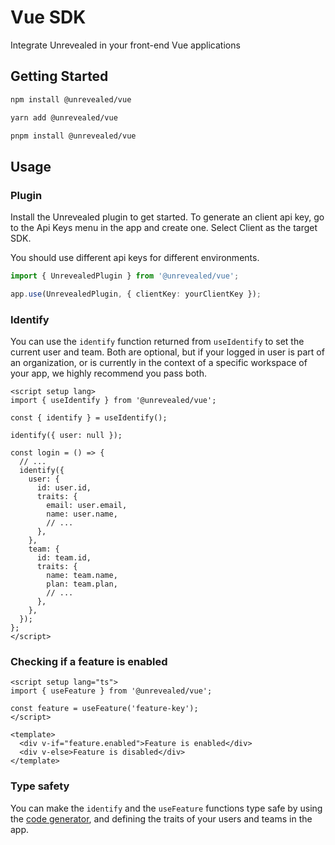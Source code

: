 # Vue SDK

Integrate Unrevealed in your front-end Vue applications

## Getting Started

```bash
npm install @unrevealed/vue
```

```bash
yarn add @unrevealed/vue
```

```bash
pnpm install @unrevealed/vue
```

## Usage

### Plugin

Install the Unrevealed plugin to get started. To generate an client api key, go to the Api Keys menu in the app and create one. Select Client as the target SDK.

You should use different api keys for different environments.

```ts
import { UnrevealedPlugin } from '@unrevealed/vue';

app.use(UnrevealedPlugin, { clientKey: yourClientKey });
```

### Identify

You can use the `identify` function returned from `useIdentify` to set the current user and team. Both are optional, but if your logged in user is part of an organization, or is currently in the context of a specific workspace of your app, we highly recommend you pass both.

```vue
<script setup lang>
import { useIdentify } from '@unrevealed/vue';

const { identify } = useIdentify();

identify({ user: null });

const login = () => {
  // ...
  identify({
    user: {
      id: user.id,
      traits: {
        email: user.email,
        name: user.name,
        // ...
      },
    },
    team: {
      id: team.id,
      traits: {
        name: team.name,
        plan: team.plan,
        // ...
      },
    },
  });
};
</script>
```

### Checking if a feature is enabled

```vue
<script setup lang="ts">
import { useFeature } from '@unrevealed/vue';

const feature = useFeature('feature-key');
</script>

<template>
  <div v-if="feature.enabled">Feature is enabled</div>
  <div v-else>Feature is disabled</div>
</template>
```

### Type safety

You can make the `identify` and the `useFeature` functions type safe by using the [code generator](/docs/code-generation), and defining the traits of your users and teams in the app.
